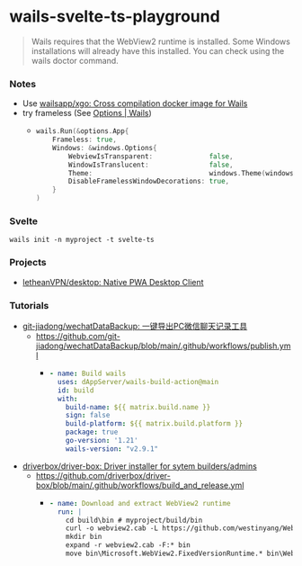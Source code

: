 wails-svelte-ts-playground
==========================
> Wails requires that the WebView2 runtime is installed. Some Windows installations will already have this installed. You can check using the wails doctor command.

### Notes
- Use [wailsapp/xgo: Cross compilation docker image for Wails](https://github.com/wailsapp/xgo)
- try frameless (See [Options | Wails](https://wails.io/docs/reference/options/))
  - ```go
    wails.Run(&options.App{
  		Frameless: true,
  		Windows: &windows.Options{
  			WebviewIsTransparent:              false,
  			WindowIsTranslucent:               false,
  			Theme:                             windows.Theme(windows.Dark),
  			DisableFramelessWindowDecorations: true,
  		}
    )
    ```
### Svelte
```
wails init -n myproject -t svelte-ts
```

### Projects
- [letheanVPN/desktop: Native PWA Desktop Client](https://github.com/letheanVPN/desktop)

### Tutorials
- [git-jiadong/wechatDataBackup: 一键导出PC微信聊天记录工具](https://github.com/git-jiadong/wechatDataBackup)
  - https://github.com/git-jiadong/wechatDataBackup/blob/main/.github/workflows/publish.yml
    - ```yaml
      - name: Build wails
        uses: dAppServer/wails-build-action@main
        id: build
        with:
          build-name: ${{ matrix.build.name }}
          sign: false
          build-platform: ${{ matrix.build.platform }}
          package: true
          go-version: '1.21'
          wails-version: "v2.9.1"
      ```
- [driverbox/driver-box: Driver installer for sytem builders/admins](https://github.com/driverbox/driver-box)
  - https://github.com/driverbox/driver-box/blob/main/.github/workflows/build_and_release.yml
    - ```yaml
      - name: Download and extract WebView2 runtime
        run: |
          cd build\bin # myproject/build/bin
          curl -o webview2.cab -L https://github.com/westinyang/WebView2RuntimeArchive/releases/download/132.0.2957.140/Microsoft.WebView2.FixedVersionRuntime.132.0.2957.140.${{ "x86" or "x64" }}.cab
          mkdir bin
          expand -r webview2.cab -F:* bin
          move bin\Microsoft.WebView2.FixedVersionRuntime.* bin\WebView2
      ```

